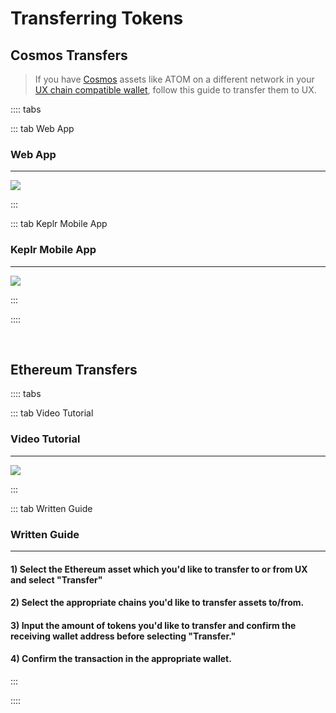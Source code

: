 # Transferring Tokens

## Cosmos Transfers

> If you have [Cosmos](/learn-the-basics/cosmos-basics/what-is-cosmos) assets like ATOM on a different network in your [UX chain compatible wallet](/users/getting-started/creating-wallet), follow this guide to transfer them to UX.

:::: tabs

::: tab Web App

### Web App

---

![](/bg/transfer-assets-on.gif)

:::

::: tab Keplr Mobile App

### Keplr Mobile App

---

![](/bg/mobile-transfer.gif)

:::

::::

<br>

## Ethereum Transfers

:::: tabs

::: tab Video Tutorial

### Video Tutorial

---

![](/bg/bridge-usdc.gif)

:::

::: tab Written Guide

### Written Guide

---

#### 1) Select the Ethereum asset which you'd like to transfer to or from UX and select "Transfer"

#### 2) Select the appropriate chains you'd like to transfer assets to/from.

#### 3) Input the amount of tokens you'd like to transfer and confirm the receiving wallet address before selecting "Transfer."

#### 4) Confirm the transaction in the appropriate wallet.

:::

::::
